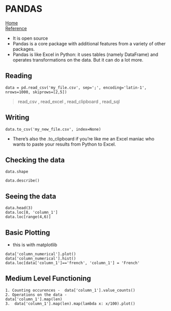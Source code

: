 # PANDAS  

[Home](../README.md)  
[Reference](https://towardsdatascience.com/be-a-more-efficient-data-scientist-today-master-pandas-with-this-guide-ea362d27386) 

* It is open source  
*  Pandas is a core package with additional features from a variety of other packages.  
* Pandas is like Excel in Python: it uses tables (namely DataFrame) and operates transformations on the data. But it can do a lot more.  

## Reading  

```
data = pd.read_csv('my_file.csv', sep=';', encoding='latin-1', nrows=1000, skiprows=[2,5])
```
>read_csv  , read_excel  , read_clipboard  , read_sql  

## Writing  
``` 
data.to_csv('my_new_file.csv', index=None) 
```
* There’s also the .to_clipboard if you’re like me an Excel maniac who wants to paste your results from Python to Excel.  

## Checking the data  
```
data.shape  

data.describe()
```
## Seeing the data  

```
data.head(3)  
data.loc[8, 'column_1']  
data.loc[range(4,6)]  

```
## Basic Plotting  
* this is with matplotlib  
```
data['column_numerical'].plot()
data['column_numerical'].hist()
data.loc[data['column_1']=='french', 'column_1'] = 'French'
```
## Medium Level Functioning  
```
1. Counting occurences -  data['column_1'].value_counts()  
2. Operations on the data - 
data['column_1'].map(len)  
3.  data['column_1'].map(len).map(lambda x: x/100).plot()  
